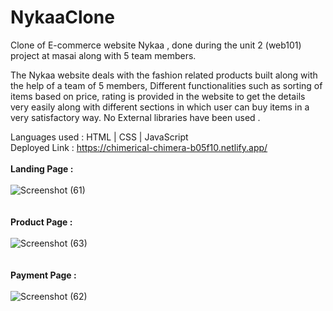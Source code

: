 # NykaaClone

Clone of E-commerce website Nykaa , done during the unit 2 (web101) project at masai along with 5 team members.

The Nykaa website deals with the fashion related products built along with the help of a team of 5 members, Different functionalities such as sorting of items based on price, rating is provided in the website to get the details very easily along with different sections in which user can buy items in a very satisfactory way. No External libraries have been used .

Languages used : HTML | CSS | JavaScript 
</br>
Deployed Link : https://chimerical-chimera-b05f10.netlify.app/
</br>
</br>
**Landing Page :** 
</br>
</br>
![Screenshot (61)](https://user-images.githubusercontent.com/105920330/195966276-6aaf1189-7426-4f3e-8034-1b10eacce37a.png)
</br>
</br>
</br>
**Product Page :**
</br>
</br>
![Screenshot (63)](https://user-images.githubusercontent.com/105920330/195966314-142b36f2-4756-4e24-8cf1-28afc614835f.png)
</br>
</br>
</br>
**Payment Page :**
</br>
</br>
![Screenshot (62)](https://user-images.githubusercontent.com/105920330/195966329-664f5d5b-c4c6-4f1f-a149-ffdc570c4deb.png)


